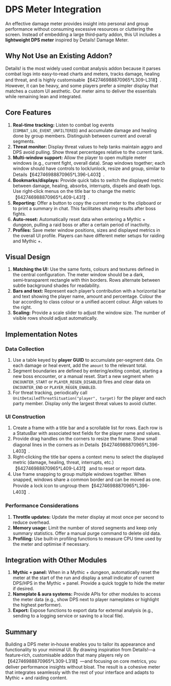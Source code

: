 # DPS Meter Integration

An effective damage meter provides insight into personal and group performance without consuming excessive resources or cluttering the screen.  Instead of embedding a large third‑party addon, this UI includes a **lightweight DPS meter** inspired by Details! Damage Meter.

## Why Not Use an Existing Addon?

Details! is the most widely used combat analysis addon because it parses combat logs into easy‑to‑read charts and meters, tracks damage, healing and threat, and is highly customisable【642746988870965†L309-L318】.  However, it can be heavy, and some players prefer a simpler display that matches a custom UI aesthetic.  Our meter aims to deliver the essentials while remaining lean and integrated.

## Core Features

1. **Real‑time tracking:** Listen to combat log events (`COMBAT_LOG_EVENT_UNFILTERED`) and accumulate damage and healing done by group members.  Distinguish between current and overall segments.
2. **Threat monitor:** Display threat values to help tanks maintain aggro and DPS avoid pulling.  Show threat percentages relative to the current tank.
3. **Multi‑window support:** Allow the player to open multiple meter windows (e.g., current fight, overall data).  Snap windows together; each window should have controls to lock/unlock, resize and group, similar to Details【642746988870965†L396-L403】.
4. **Bookmarks/displays:** Provide quick tabs to switch the displayed metric between damage, healing, absorbs, interrupts, dispels and death logs.  Use right‑click menus on the title bar to change the metric【642746988870965†L409-L431】.
5. **Reporting:** Offer a button to copy the current meter to the clipboard or to print a summary in chat.  This facilitates sharing results after boss fights.
6. **Auto‑reset:** Automatically reset data when entering a Mythic + dungeon, pulling a raid boss or after a certain period of inactivity.
7. **Profiles:** Save meter window positions, sizes and displayed metrics in the overall UI profile.  Players can have different meter setups for raiding and Mythic +.

## Visual Design

1. **Matching the UI:** Use the same fonts, colours and textures defined in the central configuration.  The meter window should be a dark, semi‑transparent rectangle with thin borders.  Rows alternate between subtle background shades for readability.
2. **Bars and text:** Represent each player’s contribution with a horizontal bar and text showing the player name, amount and percentage.  Colour the bar according to class colour or a unified accent colour.  Align values to the right.
3. **Scaling:** Provide a scale slider to adjust the window size.  The number of visible rows should adjust automatically.

## Implementation Notes

### Data Collection

1. Use a table keyed by **player GUID** to accumulate per‑segment data.  On each damage or heal event, add the `amount` to the relevant total.
2. Segment boundaries are defined by entering/exiting combat, starting a new boss encounter, or a manual reset.  Start a new segment when `ENCOUNTER_START` or `PLAYER_REGEN_DISABLED` fires and clear data on `ENCOUNTER_END` or `PLAYER_REGEN_ENABLED`.
3. For threat tracking, periodically call `UnitDetailedThreatSituation("player", target)` for the player and each party member.  Display only the largest threat values to avoid clutter.

### UI Construction

1. Create a frame with a title bar and a scrollable list for rows.  Each row is a StatusBar with associated text fields for the player name and values.
2. Provide drag handles on the corners to resize the frame.  Show small diagonal lines in the corners as in Details【642746988870965†L396-L403】.
3. Right‑clicking the title bar opens a context menu to select the displayed metric (damage, healing, threat, interrupts, etc.)【642746988870965†L409-L431】 and to reset or report data.
4. Use frame snapping to group multiple windows together.  When snapped, windows share a common border and can be moved as one.  Provide a lock icon to ungroup them【642746988870965†L396-L403】.

### Performance Considerations

1. **Throttle updates:** Update the meter display at most once per second to reduce overhead.
2. **Memory usage:** Limit the number of stored segments and keep only summary statistics.  Offer a manual purge command to delete old data.
3. **Profiling:** Use built‑in profiling functions to measure CPU time used by the meter and optimise if necessary.

## Integration with Other Modules

1. **Mythic + panel:** When in a Mythic + dungeon, automatically reset the meter at the start of the run and display a small indicator of current DPS/HPS in the Mythic + panel.  Provide a quick toggle to hide the meter if desired.
2. **Nameplate & aura systems:** Provide APIs for other modules to access the meter data (e.g., show DPS next to player nameplates or highlight the highest performer).
3. **Export:** Expose functions to export data for external analysis (e.g., sending to a logging service or saving to a local file).

## Summary

Building a DPS meter in‑house enables you to tailor its appearance and functionality to your minimal UI.  By drawing inspiration from Details!—a feature‑rich, customisable addon that many players rely on【642746988870965†L309-L318】—and focusing on core metrics, you deliver performance insights without bloat.  The result is a cohesive meter that integrates seamlessly with the rest of your interface and adapts to Mythic + and raiding content.